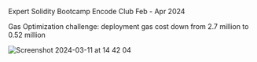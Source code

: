 Expert Solidity Bootcamp
Encode Club
Feb - Apr 2024


Gas Optimization challenge: deployment gas cost down from 2.7 million to 0.52 million

![Screenshot 2024-03-11 at 14 42 04](https://github.com/hroyo/SolencodeT9/assets/74135582/78842c13-d539-4cc9-915e-3836ebe54c3e)
